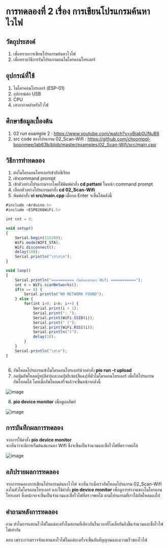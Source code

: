 # การทดลองที่ 2 เรื่อง การเขียนโปรแกรมค้นหาไวไฟ

## วัตถุประสงค์
1. เพื่อทราบการเขียนโปรแกรมค้นหาไวไฟ
2. เพื่อทราบวิธีการรันโปรแกรมบนไมโครคอนโทรเลอร์

## อุปกรณ์ที่ใช้
1. ไมโครคอนโทรเลอร์ (ESP-01)
2. อุปกรณ์ต่อ USB 
3. CPU
4. เสาอากาศสำหรับไวไฟ

## ศึกษาข้อมูลเบื้องต้น
1. 02 run example 2 : https://www.youtube.com/watch?v=yBjab0UNuB8
2. src code ของโปรแกรม 02_Scan-Wifi : https://github.com/choompol-boonmee/lab63b/blob/master/examples/02_Scan-Wifi/src/main.cpp

## วิธีการทำทดลอง
1. ต่อไมโครคอนโทรเลอร์เข้ากับซีเรียล
2. เข้าcommand prompt
3. เข้าตัวอย่างโปรแกรมจากโดยใช้พิมพ์คำสั่ง **cd pattani** ในหน้า command prompt
4. เลือกตัวอย่างโปรแกรมคำสั่ง **cd 02_Scan-Wifi**
5. พิมพ์คำสั่ง **vi src/main.cpp** เมื่อกด Enter จะขึ้นโค้ดดังนี้
```javascript
#include <Arduino.h>
#include <ESP8266WiFi.h>

int cnt = 0;

void setup()
{
	Serial.begin(115200);
	WiFi.mode(WIFI_STA);
	WiFi.disconnect();
	delay(100);
	Serial.println("\n\n\n");
}

void loop()
{
	Serial.println("========== เริ่มต้นแสกนหา Wifi ===========");
	int n = WiFi.scanNetworks();
	if(n == 0) {
		Serial.println("NO NETWORK FOUND");
	} else {
		for(int i=0; i<n; i++) {
			Serial.print(i + 1);
			Serial.print(": ");
			Serial.print(WiFi.SSID(i));
			Serial.print(" (");
			Serial.print(WiFi.RSSI(i));
			Serial.println(")");
			delay(10);
		}
	}
	Serial.println("\n\n");
}
       
```
6. อัพโหลดโปรแกรมเข้าไมโครคอนโทรเลอร์ด้วยคำสั่ง **pio run -t upload** 
7. กดปุ่มอัพโหลดบู๊ท(สีดำ)และกดปุ่มรีเซต(สีแดง)ที่ตัวไมโครคอนโทรเลอร์ เพื่อให้โปรแกรมอัพโหลดได้ โดยเมื่ออัพโหลดเสร็จแล้วจะขึ้นหน้าจอดังนี้







![image](https://user-images.githubusercontent.com/80879772/111913390-807ce000-8aa0-11eb-8585-8212565d4ff0.png)


8. **pio device monitor** เพื่อดูผลลัพท์






![image](https://user-images.githubusercontent.com/80879772/111913459-be7a0400-8aa0-11eb-8b18-52afd68525b4.png)


      
      


## การบันทึกผลการทดลอง
จากการใช้คำสั่ง **pio device monitor**   
จะเห็นว่าจะมีการเริ่มต้นสแกนหา Wifi ซึ่งจะขึ้นเป็นจำนวนและชื่อไวไฟที่ตรวจพบได้








![image](https://user-images.githubusercontent.com/80879772/111913459-be7a0400-8aa0-11eb-8b18-52afd68525b4.png)

## อภิปรายผลการทดลอง
จากการทดลองการเขียนโปรแกรมค้นหาไวไฟ จะเห็นว่าเมื่อเราอัพโหลดโปรแกรม 02_Scan-Wifi ลงในตัวไมโครคอนโทรเลอร์ และใช้คำสั่ง **pio device monitor** เพื่อดูการทำงานของไมโครคอนโทรเลอร์ ซึ่งหน้าจอจะขึ้นเป็นจำนวนและชื่อไวไฟที่ตรวจพบได้ ตามโปรแกรมที่เราได้อัพโหลดลงไป 
## คำถามหลังการทดลอง
ถาม ทำไมการแสกนไวไฟในแต่ละครั้งในสถานที่เดียวกันในเวลาที่ไลเลี่ยกันถึงขึ้นจำนวนและชื่อไวไฟไม่เท่ากัน

ตอบ เพราะการตรวจจับแสกนหาไวไฟในแต่ละครั้งจะขึ้นกับสัญญาณและความเร็วของไวไฟ

